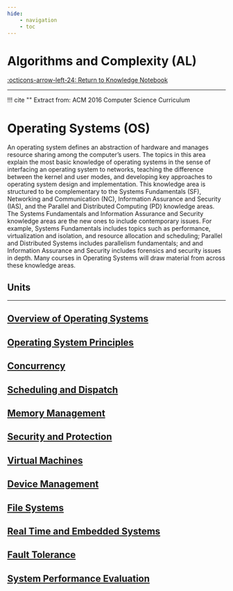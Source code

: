 ```yaml
---
hide:
    - navigation
    - toc
---
```

# Algorithms and Complexity (AL)

[:octicons-arrow-left-24: Return to Knowledge Notebook](/Knowledge-Notebook/)

---



!!! cite ""
    Extract from: ACM 2016 Computer Science Curriculum


# Operating Systems (OS)

An operating system defines an abstraction of hardware and manages resource sharing among
the computer’s users. The topics in this area explain the most basic knowledge of operating
systems in the sense of interfacing an operating system to networks, teaching the difference
between the kernel and user modes, and developing key approaches to operating system design
and implementation. This knowledge area is structured to be complementary to the Systems
Fundamentals (SF), Networking and Communication (NC), Information Assurance and Security
(IAS), and the Parallel and Distributed Computing (PD) knowledge areas. The Systems
Fundamentals and Information Assurance and Security knowledge areas are the new ones to
include contemporary issues. For example, Systems Fundamentals includes topics such as
performance, virtualization and isolation, and resource allocation and scheduling; Parallel and
Distributed Systems includes parallelism fundamentals; and and Information Assurance and
Security includes forensics and security issues in depth. Many courses in Operating Systems
will draw material from across these knowledge areas.

## Units

---

<div class="container px-4 py-2" id="custom-cards">
    <div class="row row-cols-1 row-cols-lg-3 align-items-stretch g-4 py-3">
        <div class="col">
            <a href="01_OS-Overview">
                <div class="card card-cover h-100 overflow-hidden text-white bg-dark rounded-5 shadow-lg">
                    <div class="d-flex flex-column h-100 p-5 pb-3 text-white text-shadow-1">
                        <h2>Overview of Operating Systems</h2>
                    </div>
                </div>
            </a>
        </div>
        <div class="col">
            <a href="02_OS-Principles">
                <div class="card card-cover h-100 overflow-hidden text-white bg-dark rounded-5 shadow-lg">
                    <div class="d-flex flex-column h-100 p-5 pb-3 text-white text-shadow-1">
                        <h2>Operating System Principles</h2>
                    </div>
                </div>
            </a>
        </div>
        <div class="col">
            <a href="03_Concurrency">
                <div class="card card-cover h-100 overflow-hidden text-white bg-dark rounded-5 shadow-lg">
                    <div class="d-flex flex-column h-100 p-5 pb-3 text-shadow-1">
                        <h2>Concurrency</h2>
                    </div>
                </div>
            </a>
        </div>
    </div>
    <div class="row row-cols-1 row-cols-lg-3 align-items-stretch g-4 py-3">
        <div class="col">
            <a href="04_Scheduling-Dispatch">
                <div class="card card-cover h-100 overflow-hidden text-white bg-dark rounded-5 shadow-lg">
                    <div class="d-flex flex-column h-100 p-5 pb-3 text-white text-shadow-1">
                        <h2>Scheduling and Dispatch</h2>
                    </div>
                </div>
            </a>
        </div>
        <div class="col">
            <a href="05_Memory-Management">
                <div class="card card-cover h-100 overflow-hidden text-white bg-dark rounded-5 shadow-lg">
                    <div class="d-flex flex-column h-100 p-5 pb-3 text-white text-shadow-1">
                        <h2>Memory Management</h2>
                    </div>
                </div>
            </a>
        </div>
        <div class="col">
            <a href="06_Security-Protection">
                <div class="card card-cover h-100 overflow-hidden text-white bg-dark rounded-5 shadow-lg">
                    <div class="d-flex flex-column h-100 p-5 pb-3 text-shadow-1">
                        <h2>Security and Protection</h2>
                    </div>
                </div>
            </a>
        </div>
    </div>
    <div class="row row-cols-1 row-cols-lg-3 align-items-stretch g-4 py-3">
        <div class="col">
            <a href="07_VM">
                <div class="card card-cover h-100 overflow-hidden text-white bg-dark rounded-5 shadow-lg">
                    <div class="d-flex flex-column h-100 p-5 pb-3 text-white text-shadow-1">
                        <h2>Virtual Machines</h2>
                    </div>
                </div>
            </a>
        </div>
        <div class="col">
            <a href="08_Device-Management">
                <div class="card card-cover h-100 overflow-hidden text-white bg-dark rounded-5 shadow-lg">
                    <div class="d-flex flex-column h-100 p-5 pb-3 text-white text-shadow-1">
                        <h2>Device Management</h2>
                    </div>
                </div>
            </a>
        </div>
        <div class="col">
            <a href="09_File-Systems">
                <div class="card card-cover h-100 overflow-hidden text-white bg-dark rounded-5 shadow-lg">
                    <div class="d-flex flex-column h-100 p-5 pb-3 text-shadow-1">
                        <h2>File Systems</h2>
                    </div>
                </div>
            </a>
        </div>
    </div>
    <div class="row row-cols-1 row-cols-lg-3 align-items-stretch g-4 py-3">
        <div class="col">
            <a href="10_Real-Time-Embedded">
                <div class="card card-cover h-100 overflow-hidden text-white bg-dark rounded-5 shadow-lg">
                    <div class="d-flex flex-column h-100 p-5 pb-3 text-white text-shadow-1">
                        <h2>Real Time and Embedded Systems</h2>
                    </div>
                </div>
            </a>
        </div>
        <div class="col">
            <a href="11_Fault-Tolerance">
                <div class="card card-cover h-100 overflow-hidden text-white bg-dark rounded-5 shadow-lg">
                    <div class="d-flex flex-column h-100 p-5 pb-3 text-white text-shadow-1">
                        <h2>Fault Tolerance</h2>
                    </div>
                </div>
            </a>
        </div>
        <div class="col">
            <a href="12_System-Performance">
                <div class="card card-cover h-100 overflow-hidden text-white bg-dark rounded-5 shadow-lg">
                    <div class="d-flex flex-column h-100 p-5 pb-3 text-shadow-1">
                        <h2>System Performance Evaluation</h2>
                    </div>
                </div>
            </a>
        </div>
    </div>
</div>
